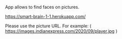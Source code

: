 App allows to find faces on pictures.

https://smart-brain-1-1.herokuapp.com/

Please use the picture URL. For example: ( https://images.indianexpress.com/2020/09/player.jpg )
